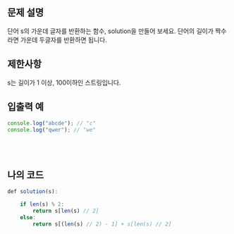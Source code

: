 ## 문제 설명

단어 s의 가운데 글자를 반환하는 함수, solution을 만들어 보세요. 단어의 길이가 짝수라면 가운데 두글자를 반환하면 됩니다.

## 제한사항

s는 길이가 1 이상, 100이하인 스트링입니다.

## 입출력 예

```js
console.log("abcde"); // "c"
console.log("qwer"); // "we"
```

<br/>
<br/>

## 나의 코드

```js
def solution(s):

    if len(s) % 2:
        return s[len(s) // 2]
    else:
        return s[(len(s) // 2) - 1] + s[len(s) // 2]
```
